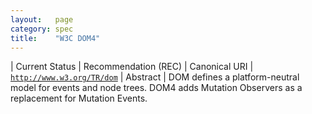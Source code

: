 ```yaml
---
layout:   page
category: spec
title:    "W3C DOM4"
---
```


| Current Status | Recommendation (REC)
| Canonical URI | [`http://www.w3.org/TR/dom`](http://www.w3.org/TR/dom)
| Abstract | DOM defines a platform-neutral model for events and node trees. DOM4 adds Mutation Observers as a replacement for Mutation Events.